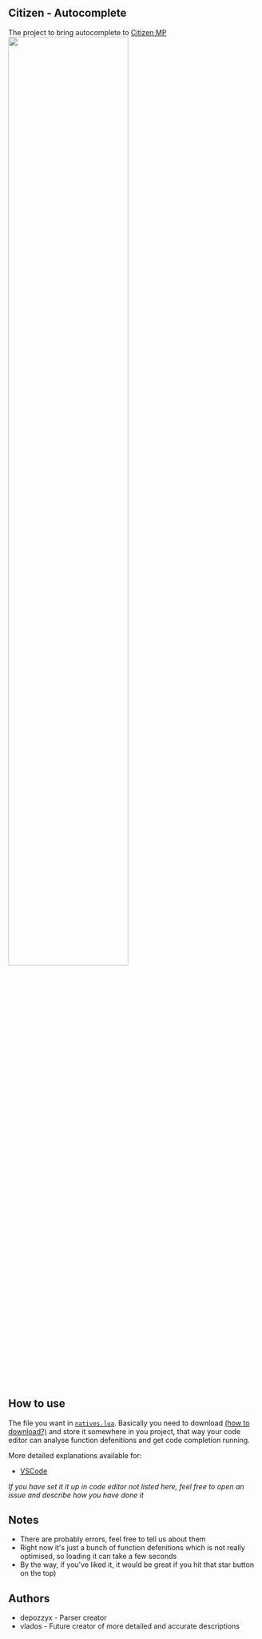 ## Citizen - Autocomplete
The project to bring autocomplete to [Citizen MP](https://citizeniv.net/)
<img src="https://user-images.githubusercontent.com/61224790/128556684-cc558229-9dfe-410a-a85a-5d1278125e75.png" width="69%" height="69%">

## How to use

The file you want in [`natives.lua`](https://raw.githubusercontent.com/depozzyx/citizen-autocomplete/main/natives.lua). Basically you need to download [(how to download?)](https://github.com/depozzyx/citizen-autocomplete/blob/main/how-to-download.md) and store it somewhere in you project, that way your code editor can analyse function defenitions and get code completion running.

More detailed explanations available for:

-   [VSCode](https://github.com/depozzyx/citizen-autocomplete/blob/main/setup.vscode.md)

_If you have set it it up in code editor not listed here, feel free to open an issue and describe how you have done it_

## Notes
-   There are probably errors, feel free to tell us about them
-   Right now it's just a bunch of function defenitions which is not really optimised, so loading it can take a few seconds
-   By the way, if you've liked it, it would be great if you hit that star button on the top)

## Authors

-   depozzyx - Parser creator
-   vlados - Future creator of more detailed and accurate descriptions
